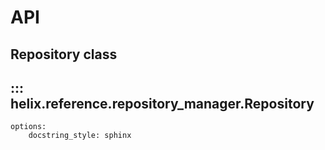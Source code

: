 # API

## Repository class
## ::: helix.reference.repository_manager.Repository
    options:
        docstring_style: sphinx